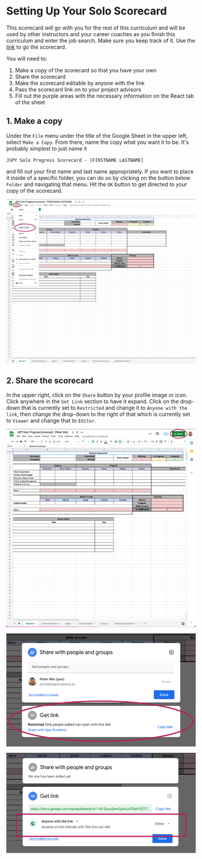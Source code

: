 # Setting Up Your Solo Scorecard

This scorecard will go with you for the rest of this curriculum and will be used
by other instructors and your career coaches as you finish this curriculum and
enter the job search. Make sure you keep track of it. Use the [link] to go the
scorecard.

You will need to:

1. Make a copy of the scorecard so that you have your own
2. Share the scorecard
3. Make the scorecard editable by anyone with the link
4. Pass the scorecard link on to your project advisors
5. Fill out the purple areas with the necessary information on the React tab of
   the sheet

## 1. Make a copy

Under the `File` menu under the title of the Google Sheet in the upper left,
select `Make a Copy`. From there, name the copy what you want it to be. It's
probably simplest to just name it

```plaintext
JSPY Solo Progress Scorecard - [FIRSTNAME LASTNAME]
```

and fill out your first name and last name appropriately. If you want to place
it inside of a specific folder, you can do so by clicking on the button below
`Folder` and navigating that menu. Hit the `OK` button to get directed to your
copy of the scorecard.

![scorecard-make-a-copy]

## 2. Share the scorecard

In the upper right, click on the `Share` button by your profile image or icon.
Click anywhere in the `Get Link` section to have it expand. Click on the
drop-down that is currently set to `Restricted` and change it to `Anyone with
the link`, then change the drop-down to the right of that which is currently set
to `Viewer` and change that to `Editor`.

![scorecard-share-button]

![scorecard-get-link]

![scorecard-update-link-settings]

[link]: https://docs.google.com/spreadsheets/d/1PyE9n_ElA_POUO15HIu-V4VscU_qvvroyTrdfQRZj8o/edit#gid=432232862
[scorecard-make-a-copy]: ./assets/scorecard-make-a-copy.png
[scorecard-share-button]: ./assets/scorecard-share-button.png
[scorecard-get-link]: ./assets/scorecard-get-link.png
[scorecard-update-link-settings]: ./assets/scorecard-update-link-settings.png
